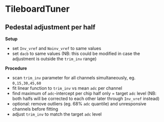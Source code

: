 # TileboardTuner

## Pedestal adjustment per half

**Setup**
* set `Inv_vref` and `Noinv_vref` to same values
* set `dacb` to same values (NB: this could be modified in case the adjustment is outside the `trim_inv` range)

**Procedure**
* scan `trim_inv` parameter for all channels simultaneously, eg. `0,15,30,45,60`
* fit linear function to `trim_inv` vs mean `adc` per channel
* find maximum of `adc`-intercept per chip half only = target `adc` level (NB: both halfs will be corrected to each other later through `Inv_vref` instead) 
* optional: remove outliers (eg. 68% `adc` quantile) and unresponsive channels before fitting 
* adjust `trim_inv` to match the target `adc` level

## 
